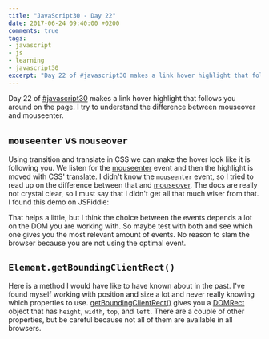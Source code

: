 ```yaml
---
title: "JavaScript30 - Day 22"
date: 2017-06-24 09:40:00 +0200
comments: true
tags:
- javascript
- js
- learning
- javascript30
excerpt: "Day 22 of #javascript30 makes a link hover highlight that follows you around on the page. I try to understand the difference between mouseover and mouseenter."
---
```

Day 22 of [#javascript30](https://javascript30.com) makes a link hover highlight that follows you around on the page. I try to understand the difference between mouseover and mouseenter.

## `mouseenter` vs `mouseover`
Using transition and translate in CSS we can make the hover look like it is following you. We listen for the [mouseenter](https://developer.mozilla.org/en-US/docs/Web/Events/mouseenter) event and then the highlight is moved with CSS' [translate](https://developer.mozilla.org/en-US/docs/Web/CSS/transform-function/translate). I didn't know the `mouseenter` event, so I tried to read up on the difference between that and [mouseover](https://developer.mozilla.org/en-US/docs/Web/Events/mouseover). The docs are really not crystal clear, so I must say that I didn't get all that much wiser from that. I found this demo on JSFiddle:

<script async src="//jsfiddle.net/ZCWvJ/232/embed/result/"></script>   	

That helps a little, but I think the choice between the events depends a lot on the DOM you are working with. So maybe test with both and see which one gives you the most relevant amount of events. No reason to slam the browser because you are not using the optimal event.

## `Element.getBoundingClientRect()`
Here is a method I would have like to have known about in the past. I've found myself working with position and size a lot and never really knowing which properties to use. [getBoundingClientRect()](https://developer.mozilla.org/en-US/docs/Web/API/Element/getBoundingClientRect) gives you a [DOMRect](https://developer.mozilla.org/en-US/docs/Web/API/DOMRect) object that has `height`, `width`, `top`, and `left`. There are a couple of other properties, but be careful because not all of them are available in all browsers.